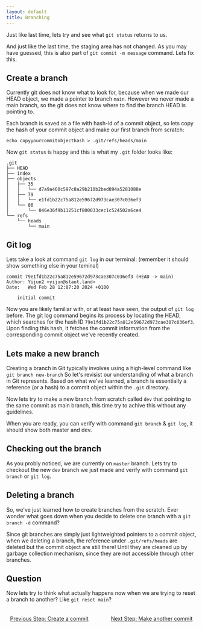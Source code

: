 ```yaml
---
layout: default
title: Branching
---
```


Just like last time, lets try and see what `git status` returns to us. 

And just like the last time, the staging area has not changed. As you may have guessed, this is also part of `git commit -m message` command. Lets fix this.

## Create a branch

Currently git does not know what to look for, because when we made our HEAD object, we made a pointer to branch `main`. However we never made a main branch, so the git does not know where to find the branch HEAD is pointing to. 

Each branch is saved as a file with hash-id of a commit object, so lets copy the hash of your commit object and make our first branch from scratch:

```
echo copyyourcommitobjecthash > .git/refs/heads/main
```

Now `git status` is happy and this is what my `.git` folder looks like:
```
.git
├── HEAD
├── index
├── objects
│   ├── 35
│   │   └── d7a9a460c597c8a29b210b2bed894a5281088e
│   ├── 79
│   │   └── e1fd1b22c75a812e59672d973cae307c036ef3
│   └── 86
│       └── 046e36f9b11251cf800033cec1c524502a6ce4
└── refs
    └── heads
        └── main
```

## Git log 

Lets take a look at command `git log` in our terminal: (remember it should show something else in your teminal)

```
commit 79e1fd1b22c75a812e59672d973cae307c036ef3 (HEAD -> main)
Author: Yijun2 <yijun@staut.land>
Date:   Wed Feb 28 12:07:20 2024 +0100

    initial commit
```

Now you are likely familiar with, or at least have seen, the output of `git log` before. The git log command begins its process by locating the HEAD, which searches for the hash ID `79e1fd1b22c75a812e59672d973cae307c036ef3`. Upon finding this hash, it fetches the commit information from the corresponding commit object we've recently created.

## Lets make a new branch
Creating a branch in Git typically involves using a high-level command like `git branch new-branch` So let's revisist our understanding of what a branch in Git represents. Based on what we've learned, a branch is essentially a reference (or a hash) to a commit object within the `.git` directory.

Now lets try to make a new branch from scratch called `dev` that pointing to the same commit as main branch, this time try to achive this without any guidelines.

When you are ready, you can verify with command `git branch` & `git log`, it should show both master and dev.

## Checking out the branch
As you probly noticed, we are currently on `master` branch. Lets try to checkout the new `dev` branch we just made and verify with command `git branch` or `git log`.

## Deleting a branch
So, we've just learned how to create branches from the scratch. Ever wonder what goes down when you decide to delete one branch with a `git branch -d` command?

Since git branches are simply just lightweighted pointers to a commit object, when we deleting a branch, the reference under `.git/refs/heads` are deleted but the commit object are still there! Until they are cleaned up by garbage collection mechanism, since they are not accessible through other branches. 

## Question
Now lets try to think what actually happens now when we are trying to reset a branch to another? Like `git reset main`? 

<footer style="width: 100%; display: flex; justify-content: space-between; padding: 20px 0;">
    <a href="./3-tree-commit.html" style="float: left; margin-left: 10px;">Previous Step: Create a commit</a>
    <a href="./5-new-commit.html" style="float: right; margin-right: 10px;">Next Step: Make another commit</a>
</footer>
